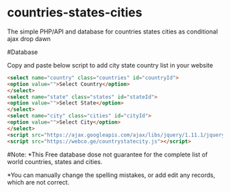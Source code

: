 # countries-states-cities
The simple  PHP/API and database for countries states cities as conditional ajax drop dawn

#Database


Copy and paste below script to add city state country list in your website

```html
<select name="country" class="countries" id="countryId">
<option value="">Select Country</option>
</select>
<select name="state" class="states" id="stateId">
<option value="">Select State</option>
</select>
<select name="city" class="cities" id="cityId">
<option value="">Select City</option>
</select>
<script src="https://ajax.googleapis.com/ajax/libs/jquery/1.11.1/jquery.min.js"></script>
<script src="https://webco.ge/countrystatecity.js"></script>
```  

#Note: 
*This Free database dose not guarantee for the complete list of world countries, states and cities.

*You can manually change the spelling mistakes, or add edit any records, which are not correct.
